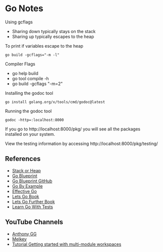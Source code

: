 # Go Notes

Using gcflags

- Sharing down typically stays on the stack
- Sharing up typically escapes to the heap

To print if variables escape to the heap

```Shell
go build -gcflags="-m -l"
```

Compiler Flags

- go help build
- go tool compile -h
- go build -gcflags "-m=2"


Installing the godoc tool

```Shell
go install golang.org/x/tools/cmd/godoc@latest
```

Running the godoc tool

```Shell
godoc -http=:localhost:8000
```

If you go to http://localhost:8000/pkg/ you will see all the packages installed on your system.

View the testing information by accessing http://localhost:8000/pkg/testing/




## References

- [Stack or Heap](https://golang.org/doc/faq#stack_or_heap)
- [Go Blueprint](https://go-blueprint.dev/)
- [Go Blueprint GitHub](https://github.com/Melkeydev/go-blueprint)
- [Go By Example](https://gobyexample.com)
- [Effective Go](https://go.dev/doc/effective_go)
- [Lets Go Book](https://lets-go.alexedwards.net/)
- [Lets Go Further Book](https://lets-go-further.alexedwards.net/#packages)
- [Learn Go With Tests](https://quii.gitbook.io/learn-go-with-tests)

## YouTube Channels

- [Anthony GG](https://www.youtube.com/@anthonygg_)
- [Melkey](https://www.youtube.com/@MelkeyDev)
- [Tutorial Getting started with multi-module workspaces](https://go.dev/doc/tutorial/workspaces)
